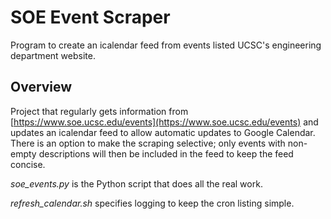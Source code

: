 # SOE Event Scraper

Program to create an icalendar feed from events listed UCSC's engineering department website.


## Overview

Project that regularly gets information from [https://www.soe.ucsc.edu/events](https://www.soe.ucsc.edu/events) and updates an icalendar feed to allow automatic updates to Google Calendar. There is an option to make the scraping selective; only events with non-empty descriptions will then be included in the feed to keep the feed concise.

_soe\_events.py_ is the Python script that does all the real work.

_refresh\_calendar.sh_ specifies logging to keep the cron listing simple.
